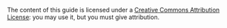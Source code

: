 The content of this guide is licensed under a [Creative Commons Attribution License](http://creativecommons.org/licenses/by/4.0/deed.en_US): you may use it, but you must give attribution.